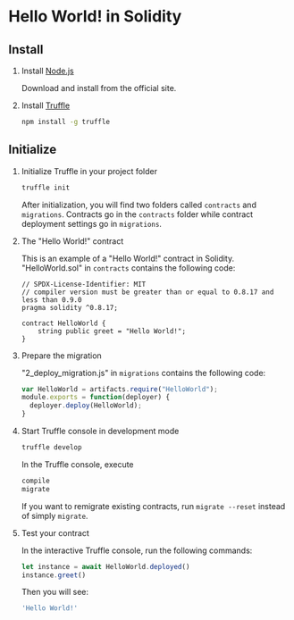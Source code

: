 # Hello World! in Solidity


## Install

1. Install [Node.js](https://nodejs.org)

   Download and install from the official site.

2. Install [Truffle](https://github.com/trufflesuite/truffle)

   ```bash
   npm install -g truffle
   ```


## Initialize

1. Initialize Truffle in your project folder

   ```bash
   truffle init
   ```

   After initialization, you will find two folders called `contracts` and `migrations`. Contracts go in the `contracts` folder while contract deployment settings go in `migrations`.

2. The "Hello World!" contract

   This is an example of a "Hello World!" contract in Solidity. 
   "HelloWorld.sol" in `contracts` contains the following code:

   ```solidity
   // SPDX-License-Identifier: MIT
   // compiler version must be greater than or equal to 0.8.17 and less than 0.9.0
   pragma solidity ^0.8.17;
   
   contract HelloWorld {
       string public greet = "Hello World!";
   }   
   ```

3. Prepare the migration

   "2_deploy_migration.js" in `migrations` contains the following code:

   ```javascript
   var HelloWorld = artifacts.require("HelloWorld");
   module.exports = function(deployer) {
     deployer.deploy(HelloWorld);
   }
   ```

4. Start Truffle console in development mode

   ```bash
   truffle develop
   ```

   In the Truffle console, execute

   ```bash
   compile
   migrate
   ```
   If you want to remigrate existing contracts, run `migrate --reset` instead of simply `migrate`.

5. Test your contract

   In the interactive Truffle console, run the following commands:

   ```javascript
   let instance = await HelloWorld.deployed()
   instance.greet()
   ```

   Then you will see:

   ```bash
   'Hello World!'
   ```
